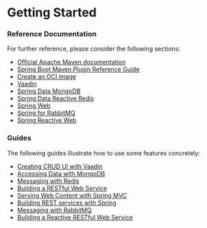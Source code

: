# Getting Started

### Reference Documentation
For further reference, please consider the following sections:

* [Official Apache Maven documentation](https://maven.apache.org/guides/index.html)
* [Spring Boot Maven Plugin Reference Guide](https://docs.spring.io/spring-boot/docs/3.1.4/maven-plugin/reference/html/)
* [Create an OCI image](https://docs.spring.io/spring-boot/docs/3.1.4/maven-plugin/reference/html/#build-image)
* [Vaadin](https://vaadin.com/docs)
* [Spring Data MongoDB](https://docs.spring.io/spring-boot/docs/3.1.4/reference/htmlsingle/index.html#data.nosql.mongodb)
* [Spring Data Reactive Redis](https://docs.spring.io/spring-boot/docs/3.1.4/reference/htmlsingle/index.html#data.nosql.redis)
* [Spring Web](https://docs.spring.io/spring-boot/docs/3.1.4/reference/htmlsingle/index.html#web)
* [Spring for RabbitMQ](https://docs.spring.io/spring-boot/docs/3.1.4/reference/htmlsingle/index.html#messaging.amqp)
* [Spring Reactive Web](https://docs.spring.io/spring-boot/docs/3.1.4/reference/htmlsingle/index.html#web.reactive)

### Guides
The following guides illustrate how to use some features concretely:

* [Creating CRUD UI with Vaadin](https://spring.io/guides/gs/crud-with-vaadin/)
* [Accessing Data with MongoDB](https://spring.io/guides/gs/accessing-data-mongodb/)
* [Messaging with Redis](https://spring.io/guides/gs/messaging-redis/)
* [Building a RESTful Web Service](https://spring.io/guides/gs/rest-service/)
* [Serving Web Content with Spring MVC](https://spring.io/guides/gs/serving-web-content/)
* [Building REST services with Spring](https://spring.io/guides/tutorials/rest/)
* [Messaging with RabbitMQ](https://spring.io/guides/gs/messaging-rabbitmq/)
* [Building a Reactive RESTful Web Service](https://spring.io/guides/gs/reactive-rest-service/)

